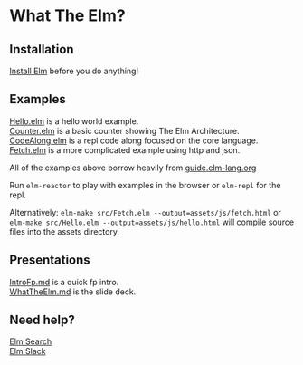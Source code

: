 # What The Elm?

## Installation
[Install Elm](http://elm-lang.org/) before you do anything!

## Examples
[Hello.elm](src/Hello.elm) is a hello world example.  
[Counter.elm](src/Counter.elm) is a basic counter showing The Elm Architecture.  
[CodeAlong.elm](src/CodeAlong.elm) is a repl code along focused on the core language.  
[Fetch.elm](src/Fetch.elm) is a more complicated example using http and json.  

All of the examples above borrow heavily from [guide.elm-lang.org](https://guide.elm-lang.org/)

Run `elm-reactor` to play with examples in the browser or `elm-repl` for the repl.  

Alternatively:
`elm-make src/Fetch.elm --output=assets/js/fetch.html` or `elm-make src/Hello.elm --output=assets/js/hello.html` will compile source files into the assets directory.

## Presentations
[IntroFp.md](presentations/IntroFp.md) is a quick fp intro.  
[WhatTheElm.md](presentations/WhatTheElm.md) is the slide deck.

## Need help?  
[Elm Search](https://klaftertief.github.io/elm-search/)  
[Elm Slack](https://elmlang.herokuapp.com/)
